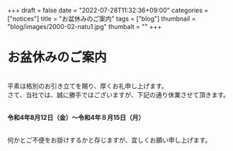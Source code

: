 +++
draft = false
date = "2022-07-28T11:32:36+09:00"
categories = ["notices"]
title = "お盆休みのご案内"
tags = ["blog"]
thumbnail = "blog/images/2000-02-natu1.jpg"
thumbalt = ""
+++
# お盆休みのご案内


<br>
平素は格別のお引き立てを賜り、厚くお礼申し上げます。<br>
さて、当社では、誠に勝手ではございますが、下記の通り休業させて頂きます。<br><br>
<p><b>令和4年8月12日（金）～令和4年８月15日（月）</b></p><br>
何かとご不便をお掛けするかと存じますが、宜しくお願い申し上げます。




